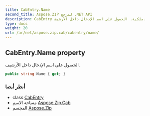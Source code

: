 ```yaml
---
title: CabEntry.Name
second_title: Aspose.ZIP لمرجع .NET API
description: CabEntry ملكية. الحصول على اسم الإدخال داخل الأرشيف.
type: docs
weight: 20
url: /ar/net/aspose.zip.cab/cabentry/name/
---
```

## CabEntry.Name property

الحصول على اسم الإدخال داخل الأرشيف.

```csharp
public string Name { get; }
```

### أنظر أيضا

* class [CabEntry](../)
* مساحة الاسم [Aspose.Zip.Cab](../../cabentry/)
* المجسم [Aspose.Zip](../../../)


